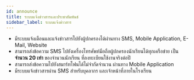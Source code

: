 ```yaml
---
id: announce
title: ระบบแจ้งข่าวสารและประชาสัมพันธ์
sidebar_label: ระบบแจ้งข่าวสาร
---
```


* มีระบบแจ้งเตือนและแจ้งข่าวสารไปยังผู้ปกครองได้ผ่านทาง SMS, Mobile Application, E-Mail, Website
* สามารถส่งข้อความ SMS ไปยังเครื่องโทรศัพท์มือถือผู้ปกครองนักเรียนได้ทุกเครือข่าย เป็น**จำนวน 20 เท่า**
  ของจำนวนนักเรียน ที่ลงทะเบียนใช้งานจริงต่อปี
* สามารถส่งข้อความไปยังสมาร์ทโฟนได้ไม่จำกัดจำนวน ผ่านทาง Mobile Application
* มีระบบแจ้งข่าวสารผ่าน SMS สำหรับบุคลากร และเจ้าหน้าที่ภายในโรงเรียน
